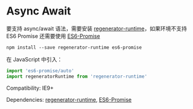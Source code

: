 # Async Await

要支持 async/await 语法，需要安装 [regenerator-runtime](https://github.com/facebook/regenerator/tree/master/packages/regenerator-runtime)，如果环境不支持 ES6 Promise 还需要使用 [ES6-Promise](https://github.com/stefanpenner/es6-promise)

``` shell
npm install --save regenerator-runtime es6-promise
```

在 JavaScript 中引入：

``` javascript
import 'es6-promise/auto'
import regeneratorRuntime from 'regenerator-runtime'
```

Compatibility: IE9+

Dependencies: [regenerator-runtime](https://github.com/facebook/regenerator/tree/master/packages/regenerator-runtime), [ES6-Promise](https://github.com/stefanpenner/es6-promise)
